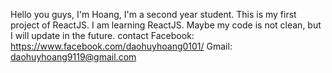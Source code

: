 Hello you guys, I'm Hoang, I'm a second year student.
This is my first project of ReactJS.
I am learning ReactJS. Maybe my code is not clean, but I will update in the future.
contact Facebook: https://www.facebook.com/daohuyhoang0101/
Gmail: daohuyhoang9119@gmail.com
